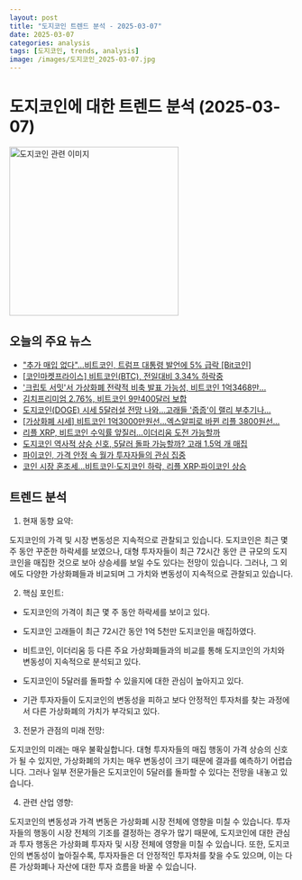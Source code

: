 ```yaml
---
layout: post
title: "도지코인 트렌드 분석 - 2025-03-07"
date: 2025-03-07
categories: analysis
tags: [도지코인, trends, analysis]
image: /images/도지코인_2025-03-07.jpg
---
```


# 도지코인에 대한 트렌드 분석 (2025-03-07)

<img src="https://nan0silver.github.io/doge_trend_monitoring/images/도지코인_2025-03-07.jpg" alt="도지코인 관련 이미지" width="300">

## 오늘의 주요 뉴스

- [&quot;추가 매입 없다&quot;…비트코인</b>, 트럼프 대통령 발언에 5% 급락 [Bit코인</b>]](https://www.etoday.co.kr/news/view/2450594)
- [[코인</b>마켓프라이스] 비트코인</b>(BTC), 전일대비 3.34% 하락중](http://www.smarttimes.co.kr/news/articleView.html?idxno=30203)
- ['크립토 서밋'서 가상화폐 전략적 비축 발표 가능성, 비트코인</b> 1억3468만...](https://www.businesspost.co.kr/BP?command=article_view&num=386017)
- [김치프리미엄 2.76%, 비트코인</b> 9만400달러 보합](https://www.tokenpost.kr/article-226458)
- [도지코인</b>(DOGE) 시세 5달러설 전망 나와…고래들 '줍줍'이 랠리 부추기나...](https://www.cbci.co.kr/news/articleView.html?idxno=488889)
- [[가상화폐 시세] 비트코인</b> 1억3000만원선…엑스알피로 바뀐 리플 3800원선...](http://www.econonews.co.kr/news/articleView.html?idxno=377973)
- [리플 XRP, 비트코인</b> 수익률 앞질러…이더리움 도전 가능할까](https://www.topstarnews.net/news/articleView.html?idxno=15611693)
- [도지코인</b> 역사적 상승 신호, 5달러 돌파 가능할까? 고래 1.5억 개 매집](http://coinreaders.com/149353)
- [파이코인</b>, 가격 안정 속 월가 투자자들의 관심 집중](https://www.topstarnews.net/news/articleView.html?idxno=15611689)
- [코인 시장 혼조세…비트코인·도지코인</b> 하락, 리플 XRP·파이코인 상승](https://www.topstarnews.net/news/articleView.html?idxno=15611686)

## 트렌드 분석

1. 현재 동향 요약: 

도지코인의 가격 및 시장 변동성은 지속적으로 관찰되고 있습니다. 도지코인은 최근 몇 주 동안 꾸준한 하락세를 보였으나, 대형 투자자들이 최근 72시간 동안 큰 규모의 도지코인을 매집한 것으로 보아 상승세를 보일 수도 있다는 전망이 있습니다. 그러나, 그 외에도 다양한 가상화폐들과 비교되며 그 가치와 변동성이 지속적으로 관찰되고 있습니다.



2. 핵심 포인트:

- 도지코인의 가격이 최근 몇 주 동안 하락세를 보이고 있다.

- 도지코인 고래들이 최근 72시간 동안 1억 5천만 도지코인을 매집하였다.

- 비트코인, 이더리움 등 다른 주요 가상화폐들과의 비교를 통해 도지코인의 가치와 변동성이 지속적으로 분석되고 있다.

- 도지코인이 5달러를 돌파할 수 있을지에 대한 관심이 높아지고 있다.

- 기관 투자자들이 도지코인의 변동성을 피하고 보다 안정적인 투자처를 찾는 과정에서 다른 가상화폐의 가치가 부각되고 있다.



3. 전문가 관점의 미래 전망: 

도지코인의 미래는 매우 불확실합니다. 대형 투자자들의 매집 행동이 가격 상승의 신호가 될 수 있지만, 가상화폐의 가치는 매우 변동성이 크기 때문에 결과를 예측하기 어렵습니다. 그러나 일부 전문가들은 도지코인이 5달러를 돌파할 수 있다는 전망을 내놓고 있습니다.



4. 관련 산업 영향: 

도지코인의 변동성과 가격 변동은 가상화폐 시장 전체에 영향을 미칠 수 있습니다. 투자자들의 행동이 시장 전체의 기조를 결정하는 경우가 많기 때문에, 도지코인에 대한 관심과 투자 행동은 가상화폐 투자자 및 시장 전체에 영향을 미칠 수 있습니다. 또한, 도지코인의 변동성이 높아질수록, 투자자들은 더 안정적인 투자처를 찾을 수도 있으며, 이는 다른 가상화폐나 자산에 대한 투자 흐름을 바꿀 수 있습니다.